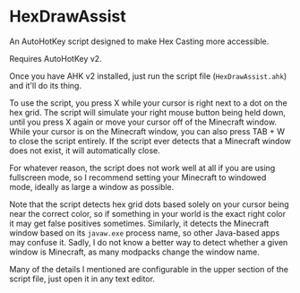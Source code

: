 # HexDrawAssist
An AutoHotKey script designed to make Hex Casting more accessible.

Requires AutoHotKey v2.

Once you have AHK v2 installed, just run the script file (`HexDrawAssist.ahk`) and it'll do its thing.

To use the script, you press X while your cursor is right next to a dot on the hex grid. The script will simulate your right mouse button being held down, until you press X again or move your cursor off of the Minecraft window. While your cursor is on the Minecraft window, you can also press TAB + W to close the script entirely. If the script ever detects that a Minecraft window does not exist, it will automatically close.

For whatever reason, the script does not work well at all if you are using fullscreen mode, so I recommend setting your Minecraft to windowed mode, ideally as large a window as possible.

Note that the script detects hex grid dots based solely on your cursor being near the correct color, so if something in your world is the exact right color it may get false positives sometimes. Similarly, it detects the Minecraft window based on its `javaw.exe` process name, so other Java-based apps may confuse it. Sadly, I do not know a better way to detect whether a given window is Minecraft, as many modpacks change the window name.

Many of the details I mentioned are configurable in the upper section of the script file, just open it in any text editor.
